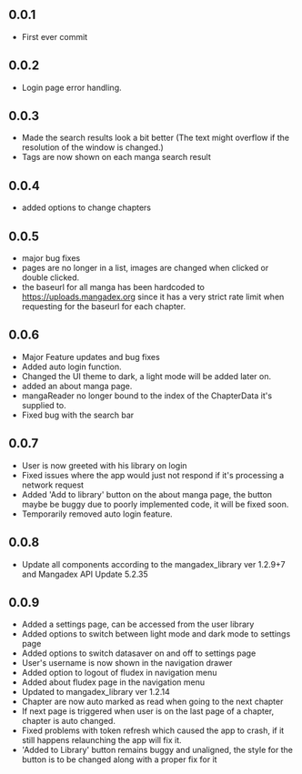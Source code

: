 ## 0.0.1
- First ever commit

## 0.0.2

- Login page error handling.

## 0.0.3

- Made the search results look a bit better (The text might overflow if the resolution of the window is changed.)
- Tags are now shown on each manga search result

## 0.0.4
- added options to change chapters

## 0.0.5
- major bug fixes
- pages are no longer in a list, images are changed when clicked or double clicked.
- the baseurl for all manga has been hardcoded to https://uploads.mangadex.org since it has a very strict rate limit when requesting for the baseurl for each chapter.

## 0.0.6
 - Major Feature updates and bug fixes
 - Added auto login function.
 - Changed the UI theme to dark, a light mode will be added later on.
 - added an about manga page.
 - mangaReader no longer bound to the index of the ChapterData it's supplied to.
 - Fixed bug with the search bar

## 0.0.7
 - User is now greeted with his library on login
 - Fixed issues where the app would just not respond if it's processing a network request
 - Added 'Add to library' button on the about manga page, the button maybe be buggy due to poorly implemented code, it will be fixed soon.
 - Temporarily removed auto login feature.

## 0.0.8
 - Update all components according to the mangadex_library ver 1.2.9+7 and Mangadex API Update 5.2.35

## 0.0.9
 - Added a settings page, can be accessed from the user library
 - Added options to switch between light mode and dark mode to settings page
 - Added options to switch datasaver on and off to settings page
 - User's username is now shown in the navigation drawer
 - Added option to logout of fludex in navigation menu
 - Added about fludex page in the navigation menu
 - Updated to mangadex_library ver 1.2.14
 - Chapter are now auto marked as read when going to the next chapter
 - If next page is triggered when user is on the last page of a chapter, chapter is auto changed.
 - Fixed problems with token refresh which caused the app to crash, if it still happens relaunching the app will fix it.
 - 'Added to Library' button remains buggy and unaligned, the style for the button is to be changed along with a proper fix for it